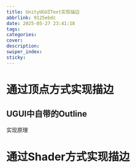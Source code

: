 ```yaml
---
title: UnityUGUIText实现描边
abbrlink: 9125ebdc
date: 2025-05-27 23:41:18
tags:
categories:
cover:
description:
swiper_index:
sticky:
---
```


# 通过顶点方式实现描边

## UGUI中自带的Outline

实现原理





# 通过Shader方式实现描边